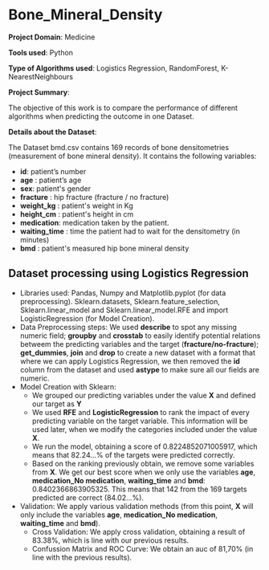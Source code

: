 # Bone_Mineral_Density

**Project Domain**: Medicine

**Tools used**: Python

**Type of Algorithms used**: Logistics Regression, RandomForest, K-NearestNeighbours

**Project Summary**:

The objective of this work is to compare the performance of different algorithms when predicting the outcome in one Dataset. 

**Details about the Dataset**:

The Dataset bmd.csv contains 169 records of bone densitometries (measurement of bone mineral density). It contains the following variables:

   - **id**: patient’s number
   - **age** : patient’s age
   - **sex**: patient's gender
   - **fracture** : hip fracture (fracture / no fracture)
   - **weight_kg** : patient's weight in Kg
   - **height_cm** : patient's height in cm
   - **medication**: medication taken by the patient.
   - **waiting_time** : time the patient had to wait for the densitometry (in minutes)
   - **bmd** : patient's measured hip bone mineral density 

## Dataset processing using Logistics Regression ##

   - Libraries used: Pandas, Numpy and Matplotlib.pyplot (for data preprocessing). Sklearn.datasets, Sklearn.feature_selection, Sklearn.linear_model and Sklearn.linear_model.RFE and import LogisticRegression (for Model Creation).
   - Data Preprocessing steps: We used **describe** to spot any missing numeric field; **groupby** and **crosstab** to easily identify potential relations betweem the predicting variables and the target (**fracture/no-fracture**); **get_dummies**, **join** and **drop** to create a new dataset with a format that where we can apply Logistics Regression, we then removed the **id** column from the dataset and used **astype** to make sure all our fields are numeric.
   - Model Creation with Sklearn: 
     - We grouped our predicting variables under the value **X** and defined our target as **Y**
     - We used **RFE** and **LogisticRegression** to rank the impact of every predicting variable on the target variable. This information will be used later, when we modify the categories included under the value **X**.
     - We run the model, obtaining a score of 0.8224852071005917, which means that 82.24...% of the targets were predicted correctly.
     - Based on the ranking previously obtain, we remove some variables from **X**. We get our best score when we only use the variables **age**, **medication_No medication**, **waiting_time** and **bmd**: 0.8402366863905325. This means that 142 from the 169 targets predicted are correct (84.02...%).
   - Validation: We apply various validation methods (from this point, **X** will only include the variables **age**, **medication_No medication**, **waiting_time** and **bmd**).
     - Cross Validation: We apply cross validation, obtaining a result of 83.38%, which is line with our previous results. 
     - Confussion Matrix and ROC Curve: We obtain an auc of 81,70% (in line with the previous results).
     
